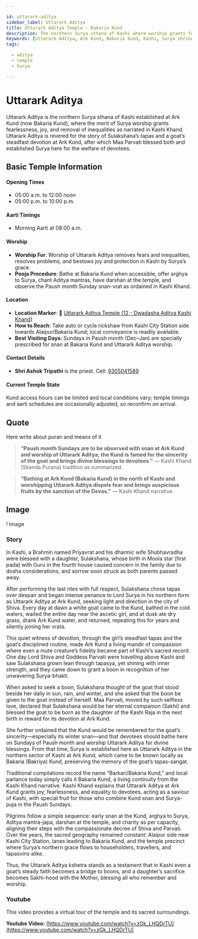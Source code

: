 ```yaml
---

id: uttarark-aditya
sidebar_label: Uttarark Aditya
title: Uttarark Aditya Temple - Bakaria Kund
description: The northern Surya sthana of Kashi where worship grants fearlessness, joy, and the removal of inequalities.
keywords: [Uttarark Aditya, Ark Kund, Bakaria Kund, Kashi, Surya shrine, Kashi Khand]
tags:

  - aditya
  - temple
  - Surya

---
```


# Uttarark Aditya

Uttarark Aditya is the northern Surya sthana of Kashi established at Ark Kund (now Bakaria Kund), where the merit of Surya worship grants fearlessness, joy, and removal of inequalities as narrated in Kashi Khand. Uttarark Aditya is revered for the story of Sulakshana’s tapas and a goat’s steadfast devotion at Ark Kund, after which Maa Parvati blessed both and established Surya here for the welfare of devotees.

## Basic Temple Information

#### Opening Times

  * 05:00 a.m. to 12:00 noon
  * 05:00 p.m. to 10:00 p.m.

#### Aarti Timings

  * Morning Aarti at 08:00 a.m.

#### Worship

  * **Worship For**: Worship of Uttarark Aditya removes fears and inequalities, resolves problems, and bestows joy and protection in Kashi by Surya’s grace.
  * **Pooja Procedure**: Bathe at Bakaria Kund when accessible, offer arghya to Surya, chant Aditya mantras, have darshan at the temple, and observe the Paush month Sunday snan-vrat as ordained in Kashi Khand.

#### Location

  * **Location Marker**: 📍 [Uttarark Aditya Temple (12 - Dwadasha Aditya Kashi Khand)](https://maps.app.goo.gl/LsFhQrSBQWeVcvNs8)
  * **How to Reach**: Take auto or cycle rickshaw from Kashi City Station side towards Alaipur/Bakaria Kund; local conveyance is readily available.
  * **Best Visiting Days**: Sundays in Paush month (Dec–Jan) are specially prescribed for snan at Bakaria Kund and Uttarark Aditya worship.

#### Contact Details

  * **Shri Ashok Tripathi** is the priest. Cell: [9305041589](https://www.google.com/search?q=tel:%2B919305041589)

#### Current Temple State

Kund access hours can be limited and local conditions vary; temple timings and aarti schedules are occasionally adjusted, so reconfirm on arrival.

## Quote

Here write about puran and means of it

> **“Paush month Sundays are to be observed with snan at Ark Kund and worship of Uttarark Aditya; the Kund is famed for the sincerity of the goat and brings divine blessings to devotees.”** — Kashi Khand (Skanda Purana) tradition as summarized.

> **“Bathing at Ark Kund (Bakaria Kund) in the north of Kashi and worshipping Uttarark Aditya dispels fear and brings auspicious fruits by the sanction of the Devas.”** — Kashi Khand narrative.

## Image

! Image

### Story

In Kashi, a Brahmin named Priyavrat and his dharmic wife Shubhavradha were blessed with a daughter, Sulakshana, whose birth in Moola star (first pada) with Guru in the fourth house caused concern in the family due to dosha considerations, and sorrow soon struck as both parents passed away.

After performing the last rites with full respect, Sulakshana chose tapas over despair and began intense penance to Lord Surya in his northern form as Uttarark Aditya at Ark Kund, seeking light and direction in the city of Shiva.
Every day at dawn a white goat came to the Kund, bathed in the cold waters, waited the entire day near the ascetic girl, and at dusk ate dry grass, drank Ark Kund water, and returned, repeating this for years and silently joining her vrata.

This quiet witness of devotion, through the girl’s steadfast tapas and the goat’s disciplined routine, made Ark Kund a living mandir of compassion where even a mute creature’s fidelity became part of Kashi’s sacred record.
One day Lord Shiva and Goddess Parvati were travelling above Kashi and saw Sulakshana grown lean through tapasya, yet shining with inner strength, and they came down to grant a boon in recognition of her unwavering Surya-bhakti.

When asked to seek a boon, Sulakshana thought of the goat that stood beside her daily in sun, rain, and winter, and she asked that the boon be given to the goat instead of herself.
Maa Parvati, moved by such selfless love, declared that Sulakshana would be her eternal companion (Sakhi) and blessed the goat to be born as the daughter of the Kashi Raja in the next birth in reward for its devotion at Ark Kund.

She further ordained that the Kund would be remembered for the goat’s sincerity—especially its winter snan—and that devotees should bathe here on Sundays of Paush month and worship Uttarark Aditya for divine blessings.
From that time, Surya is established here as Uttarark Aditya in the northern sector of Kashi at Ark Kund, which came to be known locally as Bakaria (Bakriya) Kund, preserving the memory of the goat’s tapas-sangat.

Traditional compilations record the name “Barkari/Bakaria Kund,” and local parlance today simply calls it Bakaria Kund, a living continuity from the Kashi Khand narrative.
Kashi Khand explains that Uttarark Aditya at Ark Kund grants joy, fearlessness, and equality to devotees, acting as a saviour of Kashi, with special fruit for those who combine Kund snan and Surya-puja in the Paush Sundays.

Pilgrims follow a simple sequence: early snan at the Kund, arghya to Surya, Aditya mantra-japa, darshan at the temple, and charity as per capacity, aligning their steps with the compassionate decree of Shiva and Parvati.
Over the years, the sacred geography remained constant: Alaipur side near Kashi City Station, lanes leading to Bakaria Kund, and the temple precinct where Surya’s northern grace flows to householders, travellers, and tapasvins alike.

Thus, the Uttarark Aditya kshetra stands as a testament that in Kashi even a goat’s steady faith becomes a bridge to boons, and a daughter’s sacrifice becomes Sakhi-hood with the Mother, blessing all who remember and worship.

### Youtube

This video provides a virtual tour of the temple and its sacred surroundings.

**Youtube Video:** [https://www.youtube.com/watch?v=zGk_LHQDrTU](https://www.youtube.com/watch?v=zGk_LHQDrTU)